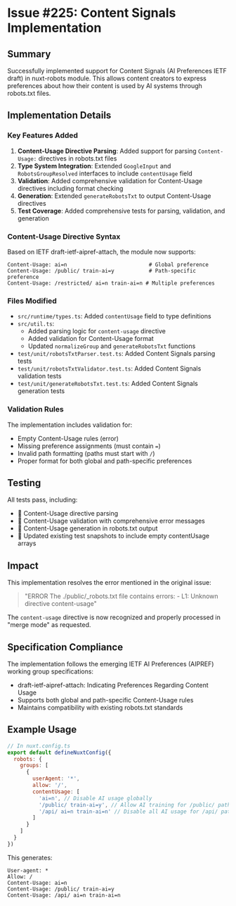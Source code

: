 # Issue #225: Content Signals Implementation

## Summary

Successfully implemented support for Content Signals (AI Preferences IETF draft) in nuxt-robots module. This allows content creators to express preferences about how their content is used by AI systems through robots.txt files.

## Implementation Details

### Key Features Added

1. **Content-Usage Directive Parsing**: Added support for parsing `Content-Usage:` directives in robots.txt files
2. **Type System Integration**: Extended `GoogleInput` and `RobotsGroupResolved` interfaces to include `contentUsage` field
3. **Validation**: Added comprehensive validation for Content-Usage directives including format checking
4. **Generation**: Extended `generateRobotsTxt` to output Content-Usage directives
5. **Test Coverage**: Added comprehensive tests for parsing, validation, and generation

### Content-Usage Directive Syntax

Based on IETF draft-ietf-aipref-attach, the module now supports:

```
Content-Usage: ai=n                          # Global preference
Content-Usage: /public/ train-ai=y           # Path-specific preference
Content-Usage: /restricted/ ai=n train-ai=n # Multiple preferences
```

### Files Modified

- `src/runtime/types.ts`: Added `contentUsage` field to type definitions
- `src/util.ts`:
  - Added parsing logic for `content-usage` directive
  - Added validation for Content-Usage format
  - Updated `normalizeGroup` and `generateRobotsTxt` functions
- `test/unit/robotsTxtParser.test.ts`: Added Content Signals parsing tests
- `test/unit/robotsTxtValidator.test.ts`: Added Content Signals validation tests
- `test/unit/generateRobotsTxt.test.ts`: Added Content Signals generation tests

### Validation Rules

The implementation includes validation for:
- Empty Content-Usage rules (error)
- Missing preference assignments (must contain `=`)
- Invalid path formatting (paths must start with `/`)
- Proper format for both global and path-specific preferences

## Testing

All tests pass, including:
-  Content-Usage directive parsing
-  Content-Usage validation with comprehensive error messages
-  Content-Usage generation in robots.txt output
-  Updated existing test snapshots to include empty contentUsage arrays

## Impact

This implementation resolves the error mentioned in the original issue:
> "ERROR The ./public/_robots.txt file contains errors: - L1: Unknown directive content-usage"

The `content-usage` directive is now recognized and properly processed in "merge mode" as requested.

## Specification Compliance

The implementation follows the emerging IETF AI Preferences (AIPREF) working group specifications:
- draft-ietf-aipref-attach: Indicating Preferences Regarding Content Usage
- Supports both global and path-specific Content-Usage rules
- Maintains compatibility with existing robots.txt standards

## Example Usage

```javascript
// In nuxt.config.ts
export default defineNuxtConfig({
  robots: {
    groups: [
      {
        userAgent: '*',
        allow: '/',
        contentUsage: [
          'ai=n', // Disable AI usage globally
          '/public/ train-ai=y', // Allow AI training for /public/ path
          '/api/ ai=n train-ai=n' // Disable all AI usage for /api/ path
        ]
      }
    ]
  }
})
```

This generates:
```
User-agent: *
Allow: /
Content-Usage: ai=n
Content-Usage: /public/ train-ai=y
Content-Usage: /api/ ai=n train-ai=n
```
